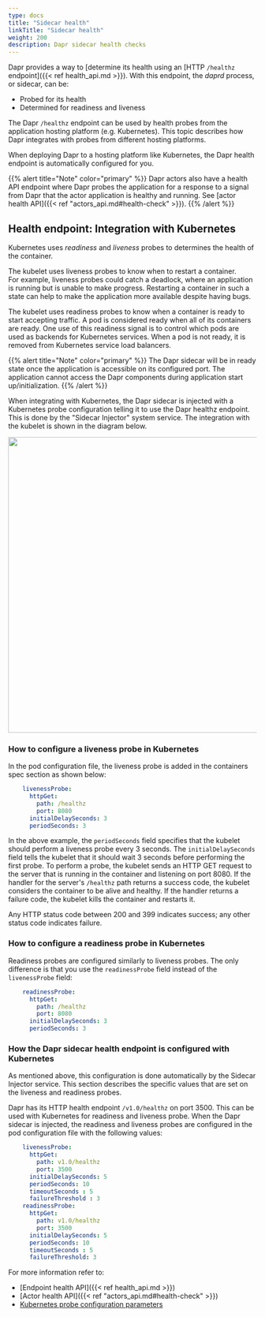 ```yaml
---
type: docs
title: "Sidecar health"
linkTitle: "Sidecar health"
weight: 200
description: Dapr sidecar health checks
---
```


Dapr provides a way to [determine its health using an [HTTP `/healthz` endpoint]({{< ref health_api.md >}}). With this endpoint, the *daprd* process, or sidecar, can be:

- Probed for its health
- Determined for readiness and liveness

The Dapr `/healthz` endpoint can be used by health probes from the application hosting platform (e.g. Kubernetes). This topic describes how Dapr integrates with probes from different hosting platforms.

When deploying Dapr to a hosting platform like Kubernetes, the Dapr health endpoint is automatically configured for you.

{{% alert title="Note" color="primary" %}}
Dapr actors also have a health API endpoint where Dapr probes the application for a response to a signal from Dapr that the actor application is healthy and running. See [actor health API]({{< ref "actors_api.md#health-check" >}}).
{{% /alert %}} 

## Health endpoint: Integration with Kubernetes

Kubernetes uses *readiness* and *liveness* probes to determines the health of the container.

The kubelet uses liveness probes to know when to restart a container.  
For example, liveness probes could catch a deadlock, where an application is running but is unable to make progress. Restarting a container in such a state can help to make the application more available despite having bugs.

The kubelet uses readiness probes to know when a container is ready to start accepting traffic. A pod is considered ready when all of its containers are ready. One use of this readiness signal is to control which pods are used as backends for Kubernetes services. When a pod is not ready, it is removed from Kubernetes service load balancers.

{{% alert title="Note" color="primary" %}}
The Dapr sidecar will be in ready state once the application is accessible on its configured port. The application cannot access the Dapr components during application start up/initialization.
{{% /alert %}}

When integrating with Kubernetes, the Dapr sidecar is injected with a Kubernetes probe configuration telling it to use the Dapr healthz endpoint. This is done by the "Sidecar Injector" system service. The integration with the kubelet is shown in the diagram below.

<img src="/images/security-mTLS-dapr-system-services.png" width=600>

### How to configure a liveness probe in Kubernetes

In the pod configuration file, the liveness probe is added in the containers spec section as shown below:

```yaml
    livenessProbe:
      httpGet:
        path: /healthz
        port: 8080
      initialDelaySeconds: 3
      periodSeconds: 3
```

In the above example, the `periodSeconds` field specifies that the kubelet should perform a liveness probe every 3 seconds. The `initialDelaySeconds` field tells the kubelet that it should wait 3 seconds before performing the first probe. To perform a probe, the kubelet sends an HTTP GET request to the server that is running in the container and listening on port 8080. If the handler for the server's `/healthz` path returns a success code, the kubelet considers the container to be alive and healthy. If the handler returns a failure code, the kubelet kills the container and restarts it.

Any HTTP status code between 200 and 399 indicates success; any other status code indicates failure.

### How to configure a readiness probe in Kubernetes

Readiness probes are configured similarly to liveness probes. The only difference is that you use the `readinessProbe` field instead of the `livenessProbe` field:

```yaml
    readinessProbe:
      httpGet:
        path: /healthz
        port: 8080
      initialDelaySeconds: 3
      periodSeconds: 3
```

### How the Dapr sidecar health endpoint is configured with Kubernetes

As mentioned above, this configuration is done automatically by the Sidecar Injector service. This section describes the specific values that are set on the liveness and readiness probes.

Dapr has its HTTP health endpoint `/v1.0/healthz` on port 3500. This can be used with Kubernetes for readiness and liveness probe. When the Dapr sidecar is injected, the readiness and liveness probes are configured in the pod configuration file with the following values:

```yaml
    livenessProbe:
      httpGet:
        path: v1.0/healthz
        port: 3500
      initialDelaySeconds: 5
      periodSeconds: 10
      timeoutSeconds : 5
      failureThreshold : 3
    readinessProbe:
      httpGet:
        path: v1.0/healthz
        port: 3500
      initialDelaySeconds: 5
      periodSeconds: 10
      timeoutSeconds : 5
      failureThreshold: 3
```

For more information refer to:

- [Endpoint health API]({{< ref health_api.md >}})
- [Actor health API]({{< ref "actors_api.md#health-check" >}})
- [Kubernetes probe configuration parameters](https://kubernetes.io/docs/tasks/configure-pod-container/configure-liveness-readiness-startup-probes/)
